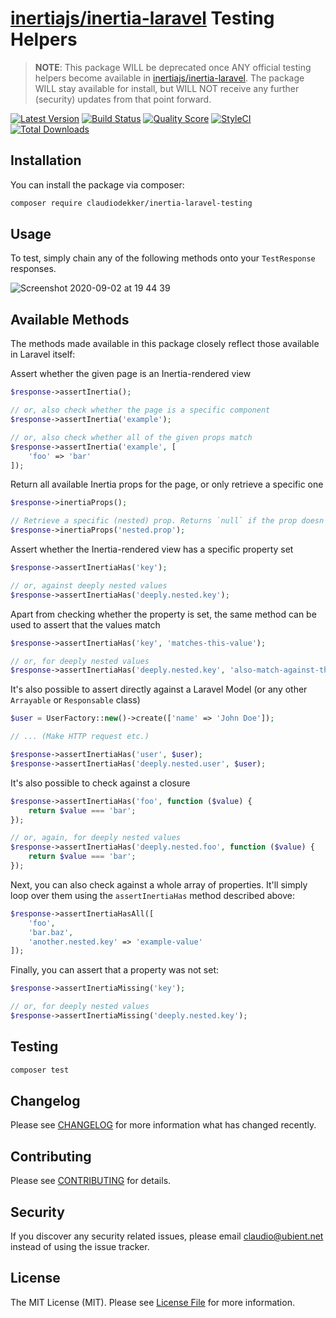 # [inertiajs/inertia-laravel](https://github.com/inertiajs/inertia-laravel) Testing Helpers

> **NOTE**: This package WILL be deprecated once ANY official testing helpers become available in [inertiajs/inertia-laravel](https://github.com/inertiajs/inertia-laravel). The package WILL stay available for install, but WILL NOT receive any further (security) updates from that point forward.

[![Latest Version](https://img.shields.io/github/release/claudiodekker/inertia-laravel-testing.svg?style=flat-square)](https://github.com/claudiodekker/inertia-laravel-testing/releases)
[![Build Status](https://img.shields.io/travis/claudiodekker/inertia-laravel-testing/master.svg?style=flat-square)](https://travis-ci.org/claudiodekker/inertia-laravel-testing)
[![Quality Score](https://img.shields.io/scrutinizer/g/claudiodekker/inertia-laravel-testing.svg?style=flat-square)](https://scrutinizer-ci.com/g/claudiodekker/inertia-laravel-testing)
[![StyleCI](https://styleci.io/repos/292526547/shield)](https://styleci.io/repos/292526547)
[![Total Downloads](https://img.shields.io/packagist/dt/claudiodekker/inertia-laravel-testing.svg?style=flat-square)](https://packagist.org/packages/claudiodekker/inertia-laravel-testing)

## Installation

You can install the package via composer:

```bash
composer require claudiodekker/inertia-laravel-testing
```

## Usage

To test, simply chain any of the following methods onto your `TestResponse` responses.

![Screenshot 2020-09-02 at 19 44 39](https://user-images.githubusercontent.com/1752195/92017928-c10b4b00-ed54-11ea-95b4-ccff11d89d06.png)

## Available Methods
The methods made available in this package closely reflect those available in Laravel itself:

Assert whether the given page is an Inertia-rendered view
```php
$response->assertInertia();

// or, also check whether the page is a specific component
$response->assertInertia('example');

// or, also check whether all of the given props match
$response->assertInertia('example', [
    'foo' => 'bar'
]);
```

Return all available Inertia props for the page, or only retrieve a specific one
``` php
$response->inertiaProps();

// Retrieve a specific (nested) prop. Returns `null` if the prop doesn't exist.
$response->inertiaProps('nested.prop'); 
```

Assert whether the Inertia-rendered view has a specific property set
```php
$response->assertInertiaHas('key');

// or, against deeply nested values
$response->assertInertiaHas('deeply.nested.key');
```

Apart from checking whether the property is set, the same method can be used to assert that the values match
```php
$response->assertInertiaHas('key', 'matches-this-value');

// or, for deeply nested values
$response->assertInertiaHas('deeply.nested.key', 'also-match-against-this-value');
```

It's also possible to assert directly against a Laravel Model (or any other `Arrayable` or `Responsable` class)
```php
$user = UserFactory::new()->create(['name' => 'John Doe']);

// ... (Make HTTP request etc.)

$response->assertInertiaHas('user', $user);
$response->assertInertiaHas('deeply.nested.user', $user);
```

It's also possible to check against a closure
```php
$response->assertInertiaHas('foo', function ($value) {
    return $value === 'bar';
});

// or, again, for deeply nested values
$response->assertInertiaHas('deeply.nested.foo', function ($value) {
    return $value === 'bar';
});
```

Next, you can also check against a whole array of properties. It'll simply loop over them using the `assertInertiaHas` method described above:
```php
$response->assertInertiaHasAll([
    'foo',
    'bar.baz',
    'another.nested.key' => 'example-value'
]);
```

Finally, you can assert that a property was not set:
```php
$response->assertInertiaMissing('key');

// or, for deeply nested values
$response->assertInertiaMissing('deeply.nested.key');
```

## Testing

``` bash
composer test
```

## Changelog

Please see [CHANGELOG](CHANGELOG.md) for more information what has changed recently.

## Contributing

Please see [CONTRIBUTING](CONTRIBUTING.md) for details.

## Security

If you discover any security related issues, please email claudio@ubient.net instead of using the issue tracker.

## License

The MIT License (MIT). Please see [License File](LICENSE.md) for more information.
